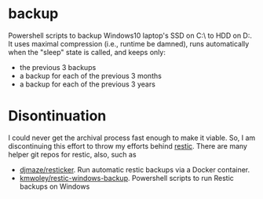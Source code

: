 # backup
Powershell scripts to backup Windows10 laptop's SSD on C:\ to HDD on D:\. It uses maximal compression (i.e., runtime be damned), runs automatically when the "sleep" state is called, and keeps only:
- the previous 3 backups
- a backup for each of the previous 3 months
- a backup for each of the previous 3 years

# Disontinuation
I could never get the archival process fast enough to make it viable. So, I am discontinuing this effort to throw my efforts behind [restic](https://github.com/restic/restic). There are many helper git repos for restic, also, such as 
- [djmaze/resticker](https://github.com/djmaze/resticker). Run automatic restic backups via a Docker container.
- [kmwoley/restic-windows-backup](https://github.com/kmwoley/restic-windows-backup). Powershell scripts to run Restic backups on Windows

